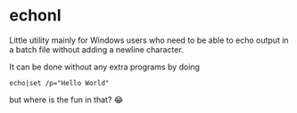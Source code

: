 # echonl

Little utility mainly for Windows users who need to be able to echo
output in a batch file without adding a newline character.

It can be done without any extra programs by doing

```echo|set /p="Hello World"```

but where is the fun in that? 😂


